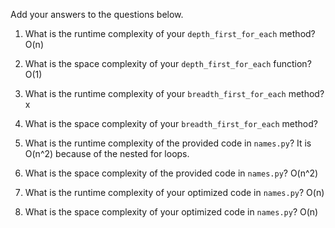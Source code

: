 Add your answers to the questions below.

1. What is the runtime complexity of your `depth_first_for_each` method?
  O(n)
2. What is the space complexity of your `depth_first_for_each` function?
  O(1)
3. What is the runtime complexity of your `breadth_first_for_each` method?
x
4. What is the space complexity of your `breadth_first_for_each` method?


5. What is the runtime complexity of the provided code in `names.py`?
  It is O(n^2) because of the nested for loops.
6. What is the space complexity of the provided code in `names.py`?
  O(n^2)
7. What is the runtime complexity of your optimized code in `names.py`?
  O(n) 
8. What is the space complexity of your optimized code in `names.py`?
  O(n)